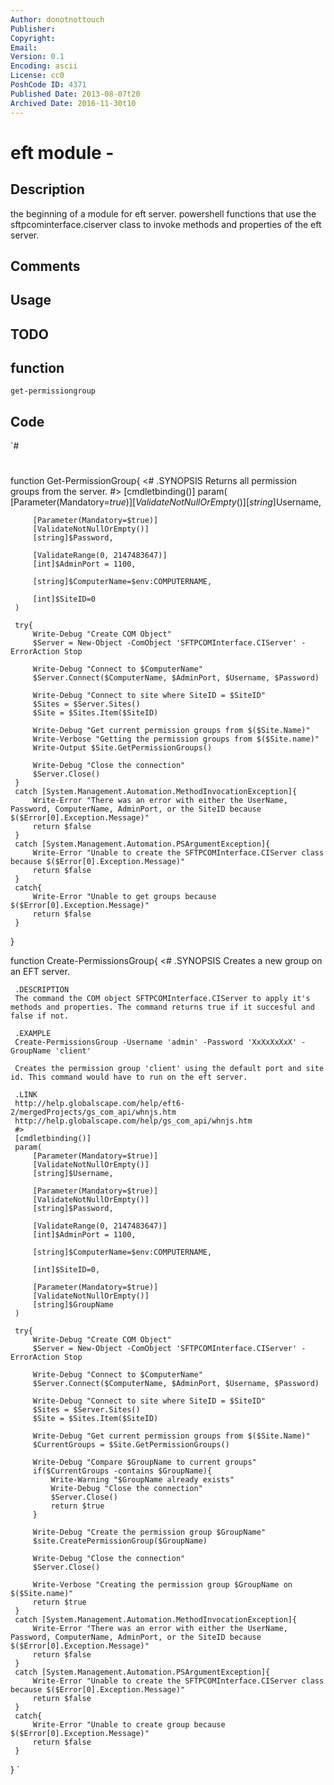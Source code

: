 ```yaml
---
Author: donotnottouch
Publisher: 
Copyright: 
Email: 
Version: 0.1
Encoding: ascii
License: cc0
PoshCode ID: 4371
Published Date: 2013-08-07t20
Archived Date: 2016-11-30t10
---
```


# eft module - 

## Description

the beginning of a module for eft server. powershell functions that use the sftpcominterface.ciserver class to invoke methods and properties of the eft server.

## Comments



## Usage



## TODO



## function

`get-permissiongroup`

## Code

`#
 #
 function Get-PermissionGroup{
     <#
     .SYNOPSIS
     Returns all permission groups from the server.
     #>
     [cmdletbinding()]
     param(
         [Parameter(Mandatory=$true)]
         [ValidateNotNullOrEmpty()]
         [string]$Username,
 
         [Parameter(Mandatory=$true)]
         [ValidateNotNullOrEmpty()]
         [string]$Password,
 
         [ValidateRange(0, 2147483647)]
         [int]$AdminPort = 1100,
 
         [string]$ComputerName=$env:COMPUTERNAME,
 
         [int]$SiteID=0
     )
 
     try{
         Write-Debug "Create COM Object"
         $Server = New-Object -ComObject 'SFTPCOMInterface.CIServer' -ErrorAction Stop
 
         Write-Debug "Connect to $ComputerName"
         $Server.Connect($ComputerName, $AdminPort, $Username, $Password)
 
         Write-Debug "Connect to site where SiteID = $SiteID"
         $Sites = $Server.Sites()
         $Site = $Sites.Item($SiteID)
 
         Write-Debug "Get current permission groups from $($Site.Name)"
         Write-Verbose "Getting the permission groups from $($Site.name)"
         Write-Output $Site.GetPermissionGroups()
 
         Write-Debug "Close the connection"
         $Server.Close()
     }
     catch [System.Management.Automation.MethodInvocationException]{
         Write-Error "There was an error with either the UserName, Password, ComputerName, AdminPort, or the SiteID because $($Error[0].Exception.Message)"
         return $false
     }
     catch [System.Management.Automation.PSArgumentException]{
         Write-Error "Unable to create the SFTPCOMInterface.CIServer class because $($Error[0].Exception.Message)"
         return $false
     }
     catch{
         Write-Error "Unable to get groups because $($Error[0].Exception.Message)"
         return $false
     }
 
 }
 
 function Create-PermissionsGroup{
     <#
     .SYNOPSIS
     Creates a new group on an EFT server.
 
     .DESCRIPTION
     The command the COM object SFTPCOMInterface.CIServer to apply it's methods and properties. The command returns true if it succesful and false if not.
 
     .EXAMPLE
     Create-PermissionsGroup -Username 'admin' -Password 'XxXxXxXxX' -GroupName 'client'
 
     Creates the permission group 'client' using the default port and site id. This command would have to run on the eft server.
 
     .LINK
     http://help.globalscape.com/help/eft6-2/mergedProjects/gs_com_api/whnjs.htm
     http://help.globalscape.com/help/gs_com_api/whnjs.htm
     #>
     [cmdletbinding()]
     param(
         [Parameter(Mandatory=$true)]
         [ValidateNotNullOrEmpty()]
         [string]$Username,
 
         [Parameter(Mandatory=$true)]
         [ValidateNotNullOrEmpty()]
         [string]$Password,
 
         [ValidateRange(0, 2147483647)]
         [int]$AdminPort = 1100,
 
         [string]$ComputerName=$env:COMPUTERNAME,
 
         [int]$SiteID=0,
 
         [Parameter(Mandatory=$true)]
         [ValidateNotNullOrEmpty()]
         [string]$GroupName
     )
 
     try{
         Write-Debug "Create COM Object"
         $Server = New-Object -ComObject 'SFTPCOMInterface.CIServer' -ErrorAction Stop
 
         Write-Debug "Connect to $ComputerName"
         $Server.Connect($ComputerName, $AdminPort, $Username, $Password)
 
         Write-Debug "Connect to site where SiteID = $SiteID"
         $Sites = $Server.Sites()
         $Site = $Sites.Item($SiteID)
 
         Write-Debug "Get current permission groups from $($Site.Name)"
         $CurrentGroups = $Site.GetPermissionGroups()
 
         Write-Debug "Compare $GroupName to current groups"
         if($CurrentGroups -contains $GroupName){
             Write-Warning "$GroupName already exists"
             Write-Debug "Close the connection"
             $Server.Close()
             return $true
         }
 
         Write-Debug "Create the permission group $GroupName"
         $site.CreatePermissionGroup($GroupName)
 
         Write-Debug "Close the connection"
         $Server.Close()
 
         Write-Verbose "Creating the permission group $GroupName on $($Site.name)"
         return $true
     }
     catch [System.Management.Automation.MethodInvocationException]{
         Write-Error "There was an error with either the UserName, Password, ComputerName, AdminPort, or the SiteID because $($Error[0].Exception.Message)"
         return $false
     }
     catch [System.Management.Automation.PSArgumentException]{
         Write-Error "Unable to create the SFTPCOMInterface.CIServer class because $($Error[0].Exception.Message)"
         return $false
     }
     catch{
         Write-Error "Unable to create group because $($Error[0].Exception.Message)"
         return $false
     }
 }
`


